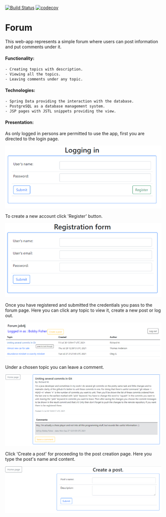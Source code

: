 [![Build Status](https://www.travis-ci.com/o-gen18/job4j_forum.svg?branch=master)](https://www.travis-ci.com/o-gen18/job4j_forum)
[![codecov](https://codecov.io/gh/o-gen18/job4j_forum/branch/master/graph/badge.svg?token=6AG664MGKR)](https://codecov.io/gh/o-gen18/job4j_forum)

# Forum

This web-app represents a simple forum where users can post information and put comments under it.

#### Functionality:

    - Creating topics with description.
    - Viewing all the topics.
    - Leaving comments under any topic.
    
#### Technologies:

    - Spring Data providing the interaction with the database.
    - PostgreSQL as a database management system.
    - JSP pages with JSTL snippets providing the view.
    
#### Presentation:

As only logged in persons are permitted to use the app, first you are directed to the login page.

![img](./img/Logging_in.png)

To create a new account click 'Register' button.

![img](./img/Reg_form.png)

Once you have registered and submitted the credentials you pass to the forum page.
Here you can click any topic to view it, create a new post or log out.

![img](./img/Forum_page.png)

Under a chosen topic you can leave a comment.

![img](./img/Commenting.png)

Click 'Create a post' for proceeding to the post creation page.
Here you type the post's name and content.

![img](./img/Creating.png)

